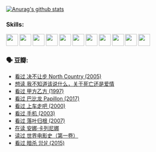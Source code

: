 
[![Anurag's github stats](https://github-readme-stats.vercel.app/api?username=w940853815)](https://github.com/anuraghazra/github-readme-stats)

### Skills:

<code><img height="32" src="https://cdn.jsdelivr.net/npm/simple-icons@v5/icons/python.svg"></code>
<code><img height="32" src="https://cdn.jsdelivr.net/npm/simple-icons@v5/icons/javascript.svg"></code>
<code><img height="32" src="https://cdn.jsdelivr.net/npm/simple-icons@v5/icons/django.svg"></code>
<code><img height="32" src="https://cdn.jsdelivr.net/npm/simple-icons@v5/icons/flask.svg"></code>
<code><img height="32" src="https://cdn.jsdelivr.net/npm/simple-icons@v5/icons/vuetify.svg"></code>
<code><img height="32" src="https://cdn.jsdelivr.net/npm/simple-icons@v5/icons/git.svg"></code>
<code><img height="32" src="https://cdn.jsdelivr.net/npm/simple-icons@v5/icons/docker.svg"></code>
<code><img height="32" src="https://cdn.jsdelivr.net/npm/simple-icons@v5/icons/postgresql.svg"></code>
<code><img height="32" src="https://cdn.jsdelivr.net/npm/simple-icons@v5/icons/elasticsearch.svg"></code>
<code><img height="32" src="https://cdn.jsdelivr.net/npm/simple-icons@v5/icons/macos.svg"></code>
<code><img height="32" src="https://cdn.jsdelivr.net/npm/simple-icons@v5/icons/linux.svg"></code>

### 🗣 豆瓣:

<!-- DOUBAN-ACTIVITIES:START -->
- [看过 决不让步 North Country‎ (2005)](https://www.douban.com/people/136069238/status/3660051849/?_i=37503971)
- [想读 我不知道该说什么，关于死亡还是爱情](https://www.douban.com/people/136069238/status/3653363833/?_i=37503971)
- [看过 甲方乙方‎ (1997)](https://www.douban.com/people/136069238/status/3651577723/?_i=37503971)
- [看过 巴比龙 Papillon‎ (2017)](https://www.douban.com/people/136069238/status/3645198699/?_i=37503971)
- [看过 上车走吧‎ (2000)](https://www.douban.com/people/136069238/status/3637719305/?_i=37503971)
- [看过 手机‎ (2003)](https://www.douban.com/people/136069238/status/3637051304/?_i=37503971)
- [看过 落叶归根‎ (2007)](https://www.douban.com/people/136069238/status/3630316395/?_i=37503971)
- [在读 安娜·卡列尼娜](https://www.douban.com/people/136069238/status/3625420280/?_i=37503971)
- [读过 世界电影史（第一卷）](https://www.douban.com/people/136069238/status/3625419209/?_i=37503971)
- [看过 暗杀 암살‎ (2015)](https://www.douban.com/people/136069238/status/3621839871/?_i=37503971)
<!-- DOUBAN-ACTIVITIES:END -->
<!--
**w940853815/w940853815** is a ✨ _special_ ✨ repository because its `README.md` (this file) appears on your GitHub profile.

Here are some ideas to get you started:

- 🔭 I’m currently working on ...
- 🌱 I’m currently learning ...
- 👯 I’m looking to collaborate on ...
- 🤔 I’m looking for help with ...
- 💬 Ask me about ...
- 📫 How to reach me: ...
- 😄 Pronouns: ...
- ⚡ Fun fact: ...
-->
